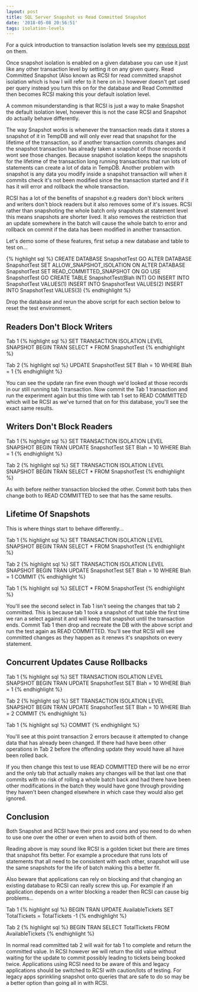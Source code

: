 ```yaml
---
layout: post
title: SQL Server Snapshot vs Read Committed Snapshot
date: '2018-05-08 20:56:51'
tags: isolation-levels
---
```

For a quick introduction to transaction isolation levels see my [previous post](https://gavindraper.com/2012/02/18/sql-server-isolation-levels-by-example/) on them.

Once snapshot isolation is enabled on a given database you can use it just like any other transaction level by setting it on any given query. Read Committed Snapshot (Also known as RCSI for read committed snapshot isolation which is how I will refer to it here on in.) however doesn't get used per query instead you turn this on for the database and Read Committed then becomes RCSI making this your default isolation level.

A common misunderstanding is that RCSI is just a way to make Snapshot the default isolation level, however this is not the case RCSI and Snapshot do actually behave differently.

The way Snapshot works is whenever the transaction reads data it stores a snapshot of it in TempDB and will only ever read that snapshot for the lifetime of the transaction, so if another transaction commits changes and the snapshot transaction has already taken a snapshot of those records it wont see those changes. Because snapshot isolation keeps the snapshots for the lifetime of the transaction long running transactions that run lots of statements can create a lot of data in TempDB. Another problem with snapshot is any data you modify inside a snapshot transaction will when it commits check it's not been modified since the transaction started and if it has it will error and rollback the whole transaction.

RCSI has a lot of the benefits of snapshot e.g readers don't block writers and writers don't block readers but it also removes some of it's issues. RCSI rather than snapshoting the whole batch only snapshots at statement level this means snapshots are shorter lived. It also removes the restriction that an update somewhere in the batch will cause the whole batch to error and rollback on commit if the data has been modified in another transaction.

Let's demo some of these features, first setup a new database and table to test on...

{% highlight sql %}
CREATE DATABASE SnapshotTest
GO
ALTER DATABASE SnapshotTest SET ALLOW_SNAPSHOT_ISOLATION ON
ALTER DATABASE SnapshotTest SET READ_COMMITTED_SNAPSHOT ON
GO
USE SnapshotTest
GO
CREATE TABLE SnapshotTest(Blah INT)
GO
INSERT INTO SnapshotTest VALUES(1)
INSERT INTO SnapshotTest VALUES(2)
INSERT INTO SnapshotTest VALUES(3)
{% endhighlight %}

Drop the database and rerun the above script for each section below to reset the test environment.

## Readers Don't Block Writers ##

Tab 1
{% highlight sql %}
SET TRANSACTION ISOLATION LEVEL SNAPSHOT
BEGIN TRAN
   SELECT * FROM SnapshotTest
{% endhighlight %}

Tab 2
{% highlight sql %}
UPDATE SnapshotTest SET Blah = 10 WHERE Blah = 1
{% endhighlight %}

You can see the update ran fine even though we'd looked at those records in our still running tab 1 transaction. Now commit the Tab 1 transaction and run the experiment again but this time with tab 1 set to READ COMMITTED which will be RCSI as we've turned that on for this database, you'll see the exact same results.

## Writers Don't Block Readers ##

Tab 1
{% highlight sql %}
SET TRANSACTION ISOLATION LEVEL SNAPSHOT
BEGIN TRAN
   UPDATE SnapshotTest SET Blah = 10 WHERE Blah = 1
{% endhighlight %}

Tab 2
{% highlight sql %}
SET TRANSACTION ISOLATION LEVEL SNAPSHOT
BEGIN TRAN
   SELECT * FROM SnapshotTest
{% endhighlight %}

As with before neither transaction blocked the other. Commit both tabs then change both to READ COMMITTED to see that has the same results.

## Lifetime Of Snapshots ##
This is where things start to behave differently...

Tab 1
{% highlight sql %}
SET TRANSACTION ISOLATION LEVEL SNAPSHOT
BEGIN TRAN
   SELECT * FROM SnapshotTest
{% endhighlight %}

Tab 2
{% highlight sql %}
SET TRANSACTION ISOLATION LEVEL SNAPSHOT
BEGIN TRAN
   UPDATE SnapshotTest SET Blah = 10 WHERE Blah = 1
COMMIT
{% endhighlight %}

Tab 1
{% highlight sql %}
   SELECT * FROM SnapshotTest
{% endhighlight %}

You'll see the second select in Tab 1 isn't seeing the changes that tab 2 committed. This is because tab 1 took a snapshot of that table the first time we ran a select against it and will keep that snapshot until the transaction ends. Commit Tab 1 then drop and recreate the DB with the above script and run the test again as READ COMMITTED. You'll see that RCSI will see committed changes as they happen as it renews it's snapshots on every statement.

## Concurrent Updates Cause Rollbacks ##

Tab 1
{% highlight sql %}
SET TRANSACTION ISOLATION LEVEL SNAPSHOT
BEGIN TRAN
   UPDATE SnapshotTest SET Blah = 10 WHERE Blah = 1
{% endhighlight %}

Tab 2
{% highlight sql %}
SET TRANSACTION ISOLATION LEVEL SNAPSHOT
BEGIN TRAN
   UPDATE SnapshotTest SET Blah = 10 WHERE Blah = 2
COMMIT
{% endhighlight %}

Tab 1
{% highlight sql %}
COMMIT
{% endhighlight %}

You'll see at this point transaction 2 errors because it attempted to change data that has already been changed. If there had have been other operations in Tab 2 before the offending update they would have all have been rolled back.

If you then change this test to use READ COMMITTED there will be no error and the only tab that actually makes any changes will be that last one that commits with no risk of rolling a whole batch back and had there have been other modifications in the batch they would have gone through providing they haven't been changed elsewhere in which case they would also get ignored.

## Conclusion ##
Both Snapshot and RCSI have their pros and cons and you need to do when to use one over the other or even when to avoid both of them.

Reading above is may sound like RCSI is a golden ticket but there are times that snapshot fits better. For example a procedure that runs lots of statements that all need to be consistent with each other, snapshot will use the same snapshots for the life of batch making this a better fit.

Also beware that applications can rely on blocking and that changing an existing database to RCSI can really screw this up. For example if an application depends on a writer blocking a reader then RCSI can cause big problems...

Tab 1
{% highlight sql %}
BEGIN TRAN
  UPDATE AvailableTickets SET TotalTickets = TotalTickets -1
{% endhighlight %}

Tab 2
{% highlight sql %}
BEGIN TRAN
  SELECT TotalTickets FROM AvailableTickets
{% endhighlight %}

In normal read committed tab 2 will wait for tab 1 to complete and return the committed value. In RCSI however we will return the old value without waiting for the update to commit possibly leading to tickets being booked twice. Applications using RCSI need to be aware of this and legacy applications should be switched to RCSI with caution/lots of testing. For legacy apps sprinkling snapshot onto queries that are safe to do so may be a better option than going all in with RCSI.

